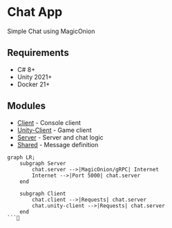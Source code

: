 # Chat App
Simple Chat using MagicOnion

## Requirements
* C# 8+
* Unity 2021+
* Docker 21+

## Modules

* [Client](./Chat.Client/) - Console client
* [Unity-Client](./Chat.Unity/) - Game client
* [Server](./Chat.Server/) - Server and chat logic
* [Shared](./Chat.Shared/) - Message definition


```mermaid
graph LR;
    subgraph Server
        chat.server -->|MagicOnion/gRPC| Internet
        Internet -->|Port 5000| chat.server
    end

    subgraph Client
        chat.client -->|Requests| chat.server
        chat.unity-client -->|Requests| chat.server
    end
```